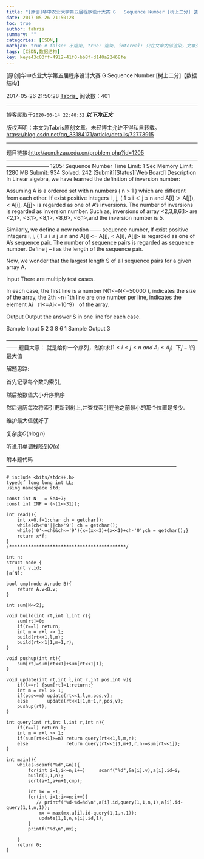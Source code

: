 ```yaml
---
title: "[原创]华中农业大学第五届程序设计大赛 G	Sequence Number [树上二分]【数据结构】"
date: 2017-05-26 21:50:28
toc: true
author: tabris
summary: ""
categories: [CSDN,]
mathjax: true # false: 不渲染, true: 渲染, internal: 只在文章内部渲染，文章列表中不渲染
tags: [CSDN,数据结构]
key: keye43c03ff-4912-41f0-bb8f-d140a22468fe
---
```


[原创]华中农业大学第五届程序设计大赛 G	Sequence Number [树上二分]【数据结构】

2017-05-26 21:50:28  [Tabris_](https://me.csdn.net/qq_33184171) 阅读数：401

---

博客爬取于`2020-06-14 22:40:32`
***以下为正文***

版权声明：本文为Tabris原创文章，未经博主允许不得私自转载。
https://blog.csdn.net/qq_33184171/article/details/72773915

<!-- more -->

---

题目链接:http://acm.hzau.edu.cn/problem.php?id=1205
————————————————————————————————————————————
1205: Sequence Number
Time Limit: 1 Sec  Memory Limit: 1280 MB
Submit: 934  Solved: 242
[Submit][Status][Web Board]
Description
     In Linear algebra, we have learned the definition of inversion number:

   Assuming A is a ordered set with n numbers ( n > 1 ) which are different from each other. If exist positive integers i , j, ( 1 ≤ i ＜ j ≤ n and A[i] ＞ A[j]), < A[i], A[j]> is regarded as one of A’s inversions. The number of inversions is regarded as inversion number. Such as, inversions of array <2,3,8,6,1> are <2,1>, <3,1>, <8,1>, <8,6>, <6,1>,and the inversion number is 5.

   Similarly, we define a new notion —— sequence number, If exist positive integers i, j, ( 1 ≤ i ≤ j ≤ n and A[i]  <=  A[j], < A[i], A[j]> is regarded as one of A’s sequence pair. The number of sequence pairs is regarded as sequence number. Define j – i as the length of the sequence pair.

   Now, we wonder that the largest length S of all sequence pairs for a given array A.

Input
    There are multiply test cases.

   In each case, the first line is a number N(1<=N<=50000 ), indicates the size of the array, the 2th ~n+1th line are one number per line, indicates the element Ai （1<=Ai<=10^9） of the array.

Output
 Output the answer S in one line for each case.

Sample Input
5
2 3 8 6 1
Sample Output
3

——————————————————————————————————————
题目大意：
就是给你一个序列，然你求$( 1 ≤ i ≤ j ≤ n\ and \ A_i  ≤  A_j）$下$j-i$的最大值

解题思路:

首先记录每个数的索引,

然后按数值大小升序排序

然后遍历每次将索引更新到树上,并查找索引在他之前最小的那个位置是多少.

维护最大值就好了

复杂度$O(n\log n)$

听说用单调栈降到$O(n)$

附本题代码
————————————————————————————————
```
# include <bits/stdc++.h>
typedef long long int LL;
using namespace std;

const int N   = 5e4+7;
const int INF = (~(1<<31));

int read(){
    int x=0,f=1;char ch = getchar();
    while(ch<'0'||ch>'9') ch = getchar();
    while('0'<=ch&&ch<='9'){x=(x<<3)+(x<<1)+ch-'0';ch = getchar();}
    return x*f;
}
/*******************************************/

int n;
struct node {
    int v,id;
}a[N];

bool cmp(node A,node B){
    return A.v<B.v;
}

int sum[N<<2];

void build(int rt,int l,int r){
    sum[rt]=0;
    if(r==l) return;
    int m = r+l >> 1;
    build(rt<<1,l,m);
    build(rt<<1|1,m+1,r);
}

void pushup(int rt){
    sum[rt]=sum[rt<<1]+sum[rt<<1|1];
}

void update(int rt,int l,int r,int pos,int v){
    if(l==r) {sum[rt]=1;return;}
    int m = r+l >> 1;
    if(pos<=m) update(rt<<1,l,m,pos,v);
    else       update(rt<<1|1,m+1,r,pos,v);
    pushup(rt);
}

int query(int rt,int l,int r,int n){
    if(r==l) return l;
    int m = r+l >> 1;
    if(sum[rt<<1]>=n) return query(rt<<1,l,m,n);
    else              return query(rt<<1|1,m+1,r,n-=sum[rt<<1]);
}

int main(){
    while(~scanf("%d",&n)){
        for(int i=1;i<=n;i++)     scanf("%d",&a[i].v),a[i].id=i;
        build(1,1,n);
        sort(a+1,a+n+1,cmp);

        int mx = -1;
        for(int i=1;i<=n;i++){
           // printf("%d-%d=%d\n",a[i].id,query(1,1,n,1),a[i].id-query(1,1,n,1));
            mx = max(mx,a[i].id-query(1,1,n,1));
            update(1,1,n,a[i].id,1);
        }
        printf("%d\n",mx);

    }
    return 0;
}
```
